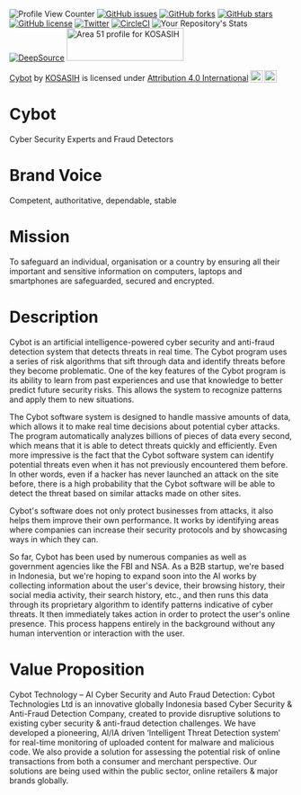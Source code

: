 ![Profile View Counter](https://komarev.com/ghpvc/?username=KOSASIH)
[![GitHub issues](https://img.shields.io/github/issues/KOSASIH/Cybot)](https://github.com/KOSASIH/Cybot/issues)
[![GitHub forks](https://img.shields.io/github/forks/KOSASIH/Cybot)](https://github.com/KOSASIH/Cybot/network)
[![GitHub stars](https://img.shields.io/github/stars/KOSASIH/Cybot)](https://github.com/KOSASIH/Cybot/stargazers)
[![GitHub license](https://img.shields.io/github/license/KOSASIH/Cybot)](https://github.com/KOSASIH/Cybot/blob/main/LICENSE)
[![Twitter](https://img.shields.io/twitter/url?style=social&url=https%3A%2F%2Fmobile.twitter.com%2FKosasihg88G)](https://twitter.com/intent/tweet?text=Wow:&url=https%3A%2F%2Fgithub.com%2FKOSASIH%2FCybot)
[![CircleCI](https://circleci.com/gh/KOSASIH/Cybot/tree/main.svg?style=svg)](https://circleci.com/gh/KOSASIH/Cybot/tree/main)
![Your Repository's Stats](https://github-readme-stats.vercel.app/api?username=KOSASIH&show_icons=true)
[![DeepSource](https://deepsource.io/gh/KOSASIH/Cybot.svg/?label=active+issues&show_trend=true&token=KjQ_HZe8BeRM6tExTQLgIA2S)](https://deepsource.io/gh/KOSASIH/Cybot/?ref=repository-badge)
<a href="https://area51.stackexchange.com/users/219520/kosasih">
<img src="https://area51.stackexchange.com/users/flair/219520.png" width="208" height="58" alt="Area 51 profile for KOSASIH" title="Area 51 profile for KOSASIH">
</a>

<p xmlns:cc="http://creativecommons.org/ns#" xmlns:dct="http://purl.org/dc/terms/"><a property="dct:title" rel="cc:attributionURL" href="https://github.com/KOSASIH/Cybot">Cybot</a> by <a rel="cc:attributionURL dct:creator" property="cc:attributionName" href="https://github.com/KOSASIH">KOSASIH</a> is licensed under <a href="http://creativecommons.org/licenses/by/4.0/?ref=chooser-v1" target="_blank" rel="license noopener noreferrer" style="display:inline-block;">Attribution 4.0 International<img style="height:22px!important;margin-left:3px;vertical-align:text-bottom;" src="https://mirrors.creativecommons.org/presskit/icons/cc.svg?ref=chooser-v1"><img style="height:22px!important;margin-left:3px;vertical-align:text-bottom;" src="https://mirrors.creativecommons.org/presskit/icons/by.svg?ref=chooser-v1"></a></p>

# Cybot

Cyber Security Experts and Fraud Detectors

# Brand Voice

Competent, authoritative, dependable, stable

# Mission

To safeguard an individual, organisation or a country by ensuring all their important and sensitive information on computers, laptops and smartphones are safeguarded, secured and encrypted.

# Description

Cybot is an artificial intelligence-powered cyber security and anti-fraud detection system that detects threats in real time. The Cybot program uses a series of risk algorithms that sift through data and identify threats before they become problematic. One of the key features of the Cybot program is its ability to learn from past experiences and use that knowledge to better predict future security risks. This allows the system to recognize patterns and apply them to new situations.

The Cybot software system is designed to handle massive amounts of data, which allows it to make real time decisions about potential cyber attacks. The program automatically analyzes billions of pieces of data every second, which means that it is able to detect threats quickly and efficiently. Even more impressive is the fact that the Cybot software system can identify potential threats even when it has not previously encountered them before. In other words, even if a hacker has never launched an attack on the site before, there is a high probability that the Cybot software will be able to detect the threat based on similar attacks made on other sites.

Cybot's software does not only protect businesses from attacks, it also helps them improve their own performance. It works by identifying areas where companies can increase their security protocols and by showcasing ways in which they can. 

So far, Cybot has been used by numerous companies as well as government agencies like the FBI and NSA. As a B2B startup, we're based in Indonesia, but we're hoping to expand soon into the AI works by collecting information about the user's device, their browsing history, their social media activity, their search history, etc., and then runs this data through its proprietary algorithm to identify patterns indicative of cyber threats. It then immediately takes action in order to protect the user's online presence. This process happens entirely in the background without any human intervention or interaction with the user.


# Value Proposition

Cybot Technology – AI Cyber Security and Auto Fraud Detection: Cybot Technologies Ltd is an innovative globally Indonesia based Cyber Security & Anti-Fraud Detection Company, created to provide disruptive solutions to existing cyber security & anti-fraud detection challenges. We have developed a pioneering, AI/IA driven ‘Intelligent Threat Detection system’ for real-time monitoring of uploaded content for malware and malicious code. We also provide a solution for assessing the potential risk of online transactions from both a consumer and merchant perspective. Our solutions are being used within the public sector, online retailers & major brands globally.


